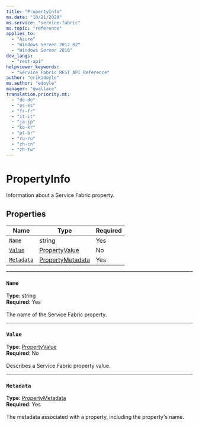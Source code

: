 ```yaml
---
title: "PropertyInfo"
ms.date: "10/21/2020"
ms.service: "service-fabric"
ms.topic: "reference"
applies_to: 
  - "Azure"
  - "Windows Server 2012 R2"
  - "Windows Server 2016"
dev_langs: 
  - "rest-api"
helpviewer_keywords: 
  - "Service Fabric REST API Reference"
author: "erikadoyle"
ms.author: "edoyle"
manager: "gwallace"
translation.priority.mt: 
  - "de-de"
  - "es-es"
  - "fr-fr"
  - "it-it"
  - "ja-jp"
  - "ko-kr"
  - "pt-br"
  - "ru-ru"
  - "zh-cn"
  - "zh-tw"
---
```

# PropertyInfo

Information about a Service Fabric property.

## Properties
| Name | Type | Required |
| --- | --- | --- |
| [`Name`](#name) | string | Yes |
| [`Value`](#value) | [PropertyValue](sfclient-v72-model-propertyvalue.md) | No |
| [`Metadata`](#metadata) | [PropertyMetadata](sfclient-v72-model-propertymetadata.md) | Yes |

____
### `Name`
__Type__: string <br/>
__Required__: Yes<br/>
<br/>
The name of the Service Fabric property.

____
### `Value`
__Type__: [PropertyValue](sfclient-v72-model-propertyvalue.md) <br/>
__Required__: No<br/>
<br/>
Describes a Service Fabric property value.

____
### `Metadata`
__Type__: [PropertyMetadata](sfclient-v72-model-propertymetadata.md) <br/>
__Required__: Yes<br/>
<br/>
The metadata associated with a property, including the property's name.
